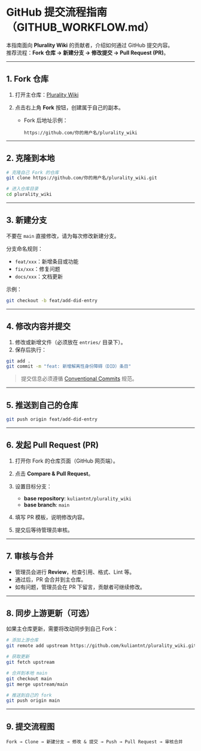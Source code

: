 # GitHub 提交流程指南（GITHUB_WORKFLOW.md）

本指南面向 **Plurality Wiki** 的贡献者，介绍如何通过 GitHub 提交内容。  
推荐流程：**Fork 仓库 → 新建分支 → 修改提交 → Pull Request (PR)**。

---

## 1. Fork 仓库

1. 打开主仓库：[Plurality Wiki](https://github.com/kuliantnt/plurality_wiki)
2. 点击右上角 **Fork** 按钮，创建属于自己的副本。

   - Fork 后地址示例：

     ```text
     https://github.com/你的用户名/plurality_wiki
     ```

---

## 2. 克隆到本地

```bash
# 克隆自己 Fork 的仓库
git clone https://github.com/你的用户名/plurality_wiki.git

# 进入仓库目录
cd plurality_wiki
```

---

## 3. 新建分支

不要在 `main` 直接修改，请为每次修改新建分支。

分支命名规则：

- `feat/xxx`：新增条目或功能
- `fix/xxx`：修复问题
- `docs/xxx`：文档更新

示例：

```bash
git checkout -b feat/add-did-entry
```

---

## 4. 修改内容并提交

1. 修改或新增文件（必须放在 `entries/` 目录下）。
2. 保存后执行：

```bash
git add .
git commit -m "feat: 新增解离性身份障碍（DID）条目"
```

> 提交信息必须遵循 [Conventional Commits](https://www.conventionalcommits.org/) 规范。

---

## 5. 推送到自己的仓库

```bash
git push origin feat/add-did-entry
```

---

## 6. 发起 Pull Request (PR)

1. 打开你 Fork 的仓库页面（GitHub 网页端）。
2. 点击 **Compare & Pull Request**。
3. 设置目标分支：

   - **base repository**: `kuliantnt/plurality_wiki`
   - **base branch**: `main`

4. 填写 PR 模板，说明修改内容。
5. 提交后等待管理员审核。

---

## 7. 审核与合并

- 管理员会进行 **Review**，检查引用、格式、Lint 等。
- 通过后，PR 会合并到主仓库。
- 如有问题，管理员会在 PR 下留言，贡献者可继续修改。

---

## 8. 同步上游更新（可选）

如果主仓库更新，需要将改动同步到自己 Fork：

```bash
# 添加上游仓库
git remote add upstream https://github.com/kuliantnt/plurality_wiki.git

# 获取更新
git fetch upstream

# 合并到本地 main
git checkout main
git merge upstream/main

# 推送到自己的 fork
git push origin main
```

---

## 9. 提交流程图

```text
Fork → Clone → 新建分支 → 修改 & 提交 → Push → Pull Request → 审核合并
```

